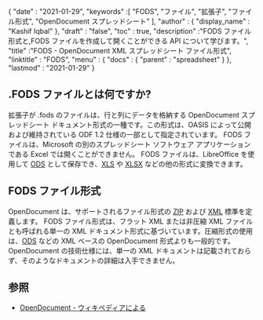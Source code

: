 {
  "date" : "2021-01-29",
  "keywords" :[ "FODS", "ファイル", "拡張子", "ファイル形式", "OpenDocument スプレッドシート" ],
  "author" : {
    "display_name" : "Kashif Iqbal"
},
  "draft" : "false",
  "toc" : true,
  "description" :"FODS ファイル形式と,FODS ファイルを作成して開くことができる API について学びます。",
  "title" :"FODS - OpenDocument XML スプレッドシート ファイル形式",
  "linktitle" : "FODS",
  "menu" : {
    "docs" : {
      "parent" : "spreadsheet"
}
},
  "lastmod" : "2021-01-29"
}

## .FODS ファイルとは何ですか?

拡張子が .fods のファイルは、行と列にデータを格納する OpenDocument スプレッドシート ドキュメント形式の一種です。この形式は、OASIS によって公開および維持されている ODF 1.2 仕様の一部として指定されています。 FODS ファイルは、Microsoft の別のスプレッドシート ソフトウェア アプリケーションである Excel では開くことができません。 FODS ファイルは、LibreOffice を使用して [ODS](/spreadsheet/ods/) として保存でき、[XLS](/spreadsheet/xls/) や [XLSX](/spreadsheet/xlsx/) などの他の形式に変換できます。

## FODS ファイル形式

OpenDocument は、サポートされるファイル形式の [ZIP](/compression/zip/) および [XML](/web/xml/) 標準を定義します。 FODS ファイル形式は、フラット XML または非圧縮 XML ファイルとも呼ばれる単一の XML ドキュメント形式に基づいています。圧縮形式の使用は、[ODS](/spreadsheet/ods/) などの XML ベースの OpenDocument 形式よりも一般的です。 OpenDocument の技術仕様には、単一の XML ドキュメントは記載されておらず、そのようなドキュメントの詳細は入手できません。

## 参照 ##

* [OpenDocument - ウィキペディアによる](https://en.wikipedia.org/wiki/OpenDocument)

